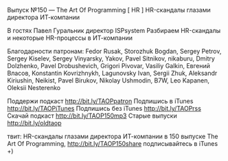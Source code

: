 Выпуск №150 — The Art Of Programming [ HR ] HR-скандалы глазами директора ИТ-компании

В гостях Павел Гуральник директор ISPsystem 
Разбираем HR-скандалы и некоторые HR-процессы в ИТ-компании

Благодарности патронам:
Fedor Rusak, Storozhuk Bogdan, Sergey Petrov, Sergey Kiselev, Sergey Vinyarsky, Yakov, Pavel Sitnikov, nikaburu, Dmitry Dolzhenko, Pavel Drobushevich, Grigori Pivovar, Vasiliy Galkin, Евгений Власов, Konstantin Kovrizhnykh, Lagunovsky Ivan, Sergii Zhuk, Aleksandr Kiriushin, Neikist, Pavel Birukov, Nikolay Ushmodin, B7W, Leo Kapanen, Oleksii Nesterenko

Поддержи подкаст http://bit.ly/TAOPpatron
Подпишись в iTunes http://bit.ly/TAOPiTunes
Подпишись без iTunes http://bit.ly/TAOPrss
Скачай подкаст http://bit.ly/TAOP150mp3
Старые выпуски http://bit.ly/oldtaop

твит: 
HR-скандалы глазами директора ИТ-компании в 150 выпуске The Art Of Programming, http://bit.ly/TAOP150share подписывайтесь в iTunes +) 